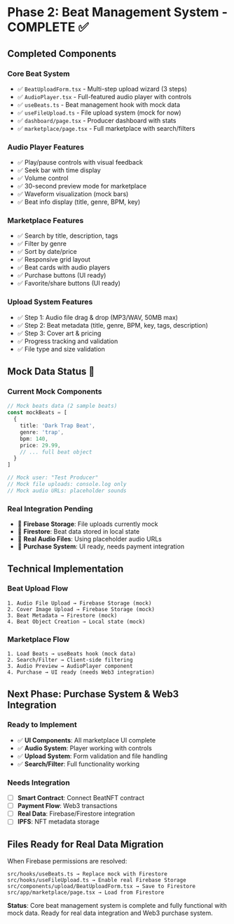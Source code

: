 # Phase 2: Beat Management System - COMPLETE ✅

## Completed Components

### Core Beat System
- ✅ `BeatUploadForm.tsx` - Multi-step upload wizard (3 steps)
- ✅ `AudioPlayer.tsx` - Full-featured audio player with controls
- ✅ `useBeats.ts` - Beat management hook with mock data
- ✅ `useFileUpload.ts` - File upload system (mock for now)
- ✅ `dashboard/page.tsx` - Producer dashboard with stats
- ✅ `marketplace/page.tsx` - Full marketplace with search/filters

### Audio Player Features
- ✅ Play/pause controls with visual feedback
- ✅ Seek bar with time display
- ✅ Volume control
- ✅ 30-second preview mode for marketplace
- ✅ Waveform visualization (mock bars)
- ✅ Beat info display (title, genre, BPM, key)

### Marketplace Features
- ✅ Search by title, description, tags
- ✅ Filter by genre
- ✅ Sort by date/price
- ✅ Responsive grid layout
- ✅ Beat cards with audio players
- ✅ Purchase buttons (UI ready)
- ✅ Favorite/share buttons (UI ready)

### Upload System Features
- ✅ Step 1: Audio file drag & drop (MP3/WAV, 50MB max)
- ✅ Step 2: Beat metadata (title, genre, BPM, key, tags, description)
- ✅ Step 3: Cover art & pricing
- ✅ Progress tracking and validation
- ✅ File type and size validation

## Mock Data Status 🚧

### Current Mock Components
```typescript
// Mock beats data (2 sample beats)
const mockBeats = [
  {
    title: 'Dark Trap Beat',
    genre: 'trap',
    bpm: 140,
    price: 29.99,
    // ... full beat object
  }
]

// Mock user: "Test Producer"
// Mock file uploads: console.log only
// Mock audio URLs: placeholder sounds
```

### Real Integration Pending
- 🔴 **Firebase Storage**: File uploads currently mock
- 🔴 **Firestore**: Beat data stored in local state
- 🔴 **Real Audio Files**: Using placeholder audio URLs
- 🔴 **Purchase System**: UI ready, needs payment integration

## Technical Implementation

### Beat Upload Flow
```
1. Audio File Upload → Firebase Storage (mock)
2. Cover Image Upload → Firebase Storage (mock)  
3. Beat Metadata → Firestore (mock)
4. Beat Object Creation → Local state (mock)
```

### Marketplace Flow
```
1. Load Beats → useBeats hook (mock data)
2. Search/Filter → Client-side filtering
3. Audio Preview → AudioPlayer component
4. Purchase → UI ready (needs Web3 integration)
```

## Next Phase: Purchase System & Web3 Integration

### Ready to Implement
- ✅ **UI Components**: All marketplace UI complete
- ✅ **Audio System**: Player working with controls
- ✅ **Upload System**: Form validation and file handling
- ✅ **Search/Filter**: Full functionality working

### Needs Integration
- [ ] **Smart Contract**: Connect BeatNFT contract
- [ ] **Payment Flow**: Web3 transactions
- [ ] **Real Data**: Firebase/Firestore integration
- [ ] **IPFS**: NFT metadata storage

## Files Ready for Real Data Migration

When Firebase permissions are resolved:
```
src/hooks/useBeats.ts → Replace mock with Firestore
src/hooks/useFileUpload.ts → Enable real Firebase Storage
src/components/upload/BeatUploadForm.tsx → Save to Firestore
src/app/marketplace/page.tsx → Load from Firestore
```

**Status**: Core beat management system is complete and fully functional with mock data. Ready for real data integration and Web3 purchase system.